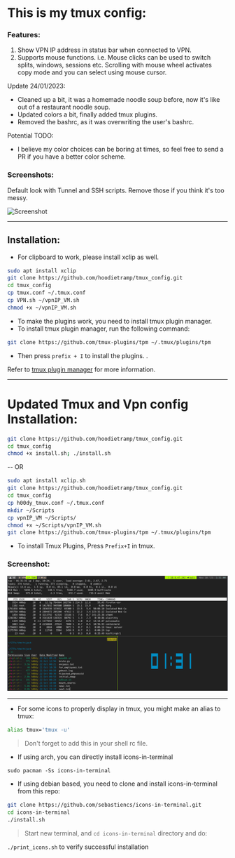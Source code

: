 # This is my tmux config:


### Features: 
1. Show VPN IP address in status bar when connected to VPN.
2. Supports mouse functions. i.e. Mouse clicks can be used to switch splits, windows, sessions etc. Scrolling with mouse wheel activates copy mode and you can select using mouse cursor.


Update 24/01/2023:
- Cleaned up a bit, it was a homemade noodle soup before, now it's like out of a restaurant noodle soup.
- Updated colors a bit, finally added tmux plugins.
- Removed the bashrc, as it was overwriting the user's bashrc. 

Potential TODO:
- I believe my color choices can be boring at times, so feel free to send a PR if you have a better color scheme.

### Screenshots:
Default look with Tunnel and SSH scripts. Remove those if you think it's too messy.

![Screenshot](https://user-images.githubusercontent.com/54495695/214239102-7efff567-275a-479e-a737-a804008823a7.png)

---

## Installation:
- For clipboard to work, please install xclip as well.  
```bash 
sudo apt install xclip
git clone https://github.com/hoodietramp/tmux_config.git
cd tmux_config
cp tmux.conf ~/.tmux.conf
cp VPN.sh ~/vpnIP_VM.sh
chmod +x ~/vpnIP_VM.sh
```
- To make the plugins work, you need to install tmux plugin manager.
- To install tmux plugin manager, run the following command:
```bash
git clone https://github.com/tmux-plugins/tpm ~/.tmux/plugins/tpm
```
- Then press `prefix + I` to install the plugins.
.

Refer to [tmux plugin manager](https://github.com/tmux-plugins/tpm) for more information.

---

# Updated Tmux and Vpn config Installation:

```bash
git clone https://github.com/hoodietramp/tmux_config.git
cd tmux_config
chmod +x install.sh; ./install.sh
```
-- OR 

```bash
sudo apt install xclip.sh
git clone https://github.com/hoodietramp/tmux_config.git
cd tmux_config
cp h00dy_tmux.conf ~/.tmux.conf
mkdir ~/Scripts
cp vpnIP_VM ~/Scripts/
chmod +x ~/Scripts/vpnIP_VM.sh
git clone https://github.com/tmux-plugins/tpm ~/.tmux/plugins/tpm
```

- To install Tmux Plugins, Press `Prefix+I` in tmux.

### Screenshot: 

![Screenshot](images/updated_tmux.png)

---

- For some icons to properly display in tmux, you might make an alias to tmux:
```bash
alias tmux='tmux -u'
```
> Don't forget to add this in your shell rc file.

- If using arch, you can directly install icons-in-terminal

```
sudo pacman -Ss icons-in-terminal
```
- If using debian based, you need to clone and install icons-in-terminal from this repo:
```bash
git clone https://github.com/sebastiencs/icons-in-terminal.git
cd icons-in-terminal
./install.sh
```
> Start new terminal, and `cd icons-in-terminal` directory and do:

`./print_icons.sh` to verify successful installation
